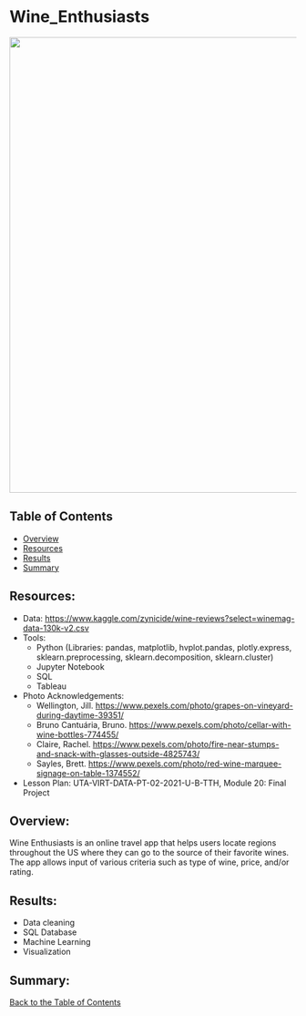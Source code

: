 # Wine_Enthusiasts

<p align="center">
  <img src="images/placeholder.png" width="800">
</p>

## Table of Contents
* [Overview](https://github.com/rkaysen63/Wine_Enthusiasts/blob/master/README.md#overview)
* [Resources](https://github.com/rkaysen63/Wine_Enthusiasts/blob/master/README.md#resources)
* [Results](https://github.com/rkaysen63/Wine_Enthusiasts/blob/master/README.md#results)
* [Summary](https://github.com/rkaysen63/Wine_Enthusiasts/blob/master/README.md#summary)

## Resources:    
* Data: https://www.kaggle.com/zynicide/wine-reviews?select=winemag-data-130k-v2.csv
* Tools: 
  * Python (Libraries: pandas, matplotlib, hvplot.pandas, plotly.express, sklearn.preprocessing, sklearn.decomposition, sklearn.cluster)
  * Jupyter Notebook
  * SQL
  * Tableau
* Photo Acknowledgements:
  * Wellington, Jill.  https://www.pexels.com/photo/grapes-on-vineyard-during-daytime-39351/
  * Bruno Cantuária, Bruno.  https://www.pexels.com/photo/cellar-with-wine-bottles-774455/
  * Claire, Rachel. https://www.pexels.com/photo/fire-near-stumps-and-snack-with-glasses-outside-4825743/
  * Sayles, Brett. https://www.pexels.com/photo/red-wine-marquee-signage-on-table-1374552/
* Lesson Plan: UTA-VIRT-DATA-PT-02-2021-U-B-TTH, Module 20: Final Project

## Overview: 
Wine Enthusiasts is an online travel app that helps users locate regions throughout the US where they can go to the source of their favorite wines.  The app allows input of various criteria such as type of wine, price, and/or rating.  

## Results:
* Data cleaning
* SQL Database
* Machine Learning
* Visualization

## Summary:

[Back to the Table of Contents](https://github.com/rkaysen63/Wine_Enthusiasts/blob/master/README.md#table-of-contents)

